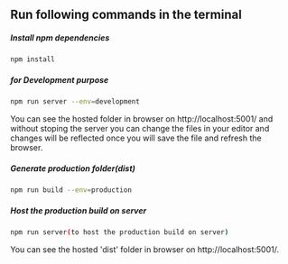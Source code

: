 ## Run following commands in the terminal

##### Install npm dependencies
```bash
npm install
```
##### for Development purpose
```bash
npm run server --env=development
```
You can see the hosted folder in browser on http://localhost:5001/ and without stoping the server you can change the files in your editor and changes will be reflected once you will save the file and refresh the browser.

##### Generate production folder(dist)
```bash
npm run build --env=production
```
##### Host the production build on server
```bash
npm run server(to host the production build on server)
```
You can see the hosted 'dist' folder in browser on http://localhost:5001/.

